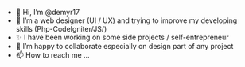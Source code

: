 - 👋 Hi, I’m @demyr17
- 👀 I’m a web designer (UI / UX) and trying to improve my developing skills (Php-CodeIgniter/JS/)
- ✨ I have been working on some side projects / self-entrepreneur
- 💞️ I’m happy to collaborate especially on design part of any project
- 📫 How to reach me ...

<!---
demyr17/demyr17 is a ✨ special ✨ repository because its `README.md` (this file) appears on your GitHub profile.
You can click the Preview link to take a look at your changes.
--->
<!-- 🌱 I’m a kind of full stack web designer & developer (PHP/CI4/JS/ + design)-->
